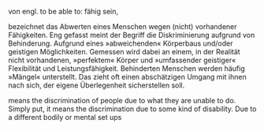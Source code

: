 von engl. to be able to: fähig sein, 

bezeichnet das Abwerten eines Menschen wegen (nicht) vorhandener Fähigkeiten. Eng gefasst meint der Begriff die Diskriminierung aufgrund von Behinderung. Aufgrund eines »abweichenden« Körperbaus und/oder geistigen Möglichkeiten. Gemessen wird dabei an einem, in der Realität nicht vorhandenen, »perfektem« Körper und »umfassender geistiger« Flexibilität und Leistungsfähigkeit. Behinderten Menschen werden häufig »Mängel« unterstellt. Das zieht oft einen abschätzigen Umgang mit ihnen nach sich, der eigene Überlegenheit sicherstellen soll.


means the discrimination of people due to what they are unable to do. Simply put, it means the discrimination due to some kind of disability. Due to a  different bodily or mental set ups